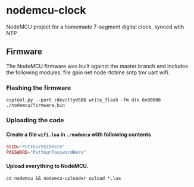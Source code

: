 # nodemcu-clock
NodeMCU project for a homemade 7-segment digital clock, synced with NTP

## Firmware 

The NodeMCU firmware was built against the master branch and includes the following modules: file gpio net node rtctime sntp tmr uart wifi.

### Flashing the firmware

    esptool.py --port /dev/ttyUSB0 write_flash -fm dio 0x00000 ./nodemcu/firmware.bin

### Uploading the code

#### Create a file `wifi.lua` in `./nodemcu` with following contents

```lua
SSID="PutYourSSIDHere"
PASSWORD="PutYourPasswordHere"
```

#### Upload everything to NodeMCU.

    cd nodemcu && nodemcu-uploader upload *.lua